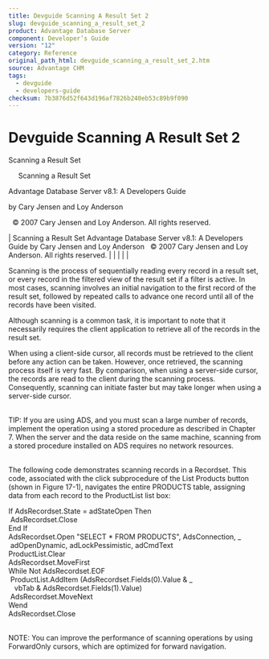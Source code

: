 ```yaml
---
title: Devguide Scanning A Result Set 2
slug: devguide_scanning_a_result_set_2
product: Advantage Database Server
component: Developer’s Guide
version: "12"
category: Reference
original_path_html: devguide_scanning_a_result_set_2.htm
source: Advantage CHM
tags:
  - devguide
  - developers-guide
checksum: 7b3876d52f643d196af7826b240eb53c89b9f090
---
```


# Devguide Scanning A Result Set 2

Scanning a Result Set

     Scanning a Result Set

Advantage Database Server v8.1: A Developers Guide

by Cary Jensen and Loy Anderson

  © 2007 Cary Jensen and Loy Anderson. All rights reserved.

| Scanning a Result Set  Advantage Database Server v8.1: A Developers Guide  by Cary Jensen and Loy Anderson    © 2007 Cary Jensen and Loy Anderson. All rights reserved. |  |  |  |  |

Scanning is the process of sequentially reading every record in a result set, or every record in the filtered view of the result set if a filter is active. In most cases, scanning involves an initial navigation to the first record of the result set, followed by repeated calls to advance one record until all of the records have been visited.

Although scanning is a common task, it is important to note that it necessarily requires the client application to retrieve all of the records in the result set.

When using a client-side cursor, all records must be retrieved to the client before any action can be taken. However, once retrieved, the scanning process itself is very fast. By comparison, when using a server-side cursor, the records are read to the client during the scanning process. Consequently, scanning can initiate faster but may take longer when using a server-side cursor.

   
TIP: If you are using ADS, and you must scan a large number of records, implement the operation using a stored procedure as described in Chapter 7. When the server and the data reside on the same machine, scanning from a stored procedure installed on ADS requires no network resources.  
 

The following code demonstrates scanning records in a Recordset. This code, associated with the click subprocedure of the List Products button (shown in Figure 17-1), navigates the entire PRODUCTS table, assigning data from each record to the ProductList list box:

If AdsRecordset.State = adStateOpen Then  
  AdsRecordset.Close  
End If  
AdsRecordset.Open "SELECT \* FROM PRODUCTS", AdsConnection, \_  
  adOpenDynamic, adLockPessimistic, adCmdText  
ProductList.Clear  
AdsRecordset.MoveFirst  
While Not AdsRecordset.EOF  
  ProductList.AddItem (AdsRecordset.Fields(0).Value & \_  
    vbTab & AdsRecordset.Fields(1).Value)  
  AdsRecordset.MoveNext  
Wend  
AdsRecordset.Close

   
NOTE: You can improve the performance of scanning operations by using ForwardOnly cursors, which are optimized for forward navigation.

